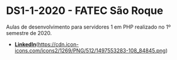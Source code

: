 # DS1-1-2020 - FATEC São Roque

Aulas de desenvolvimento para servidores 1 em PHP realizado no 1º semestre de 2020.

- [**LinkedIn**](https://www.linkedin.com/in/fernandoleonid)(https://cdn.icon-icons.com/icons2/1269/PNG/512/1497553283-108_84845.png)
